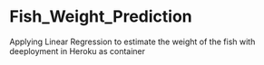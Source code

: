 # Fish_Weight_Prediction
Applying Linear Regression to estimate the weight of the fish with deeployment in Heroku as container
